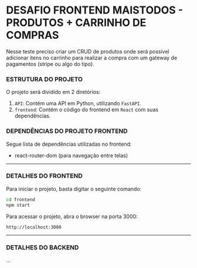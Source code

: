 # DESAFIO FRONTEND MAISTODOS - PRODUTOS + CARRINHO DE COMPRAS
Nesse teste preciso criar um CRUD de produtos onde será possível adicionar itens no carrinho para realizar a compra com um gateway de pagamentos (stripe ou algo do tipo).

### ESTRUTURA DO PROJETO
O projeto será dividido em 2 diretórios:
1. `API`: Contém uma API em Python, utilizando `FastAPI`.
2. `frontend`: Contém o código do frontend em `React` com suas dependências.

### DEPENDÊNCIAS DO PROJETO FRONTEND
Segue lista de dependências utilizadas no frontend:
 - react-router-dom (para navegação entre telas)

---

### DETALHES DO FRONTEND
Para iniciar o projeto, basta digitar o seguinte comando:
```bash
cd frontend
npm start
```

Para acessar o projeto, abra o browser na porta 3000:
```
http://localhost:3000
```


---

### DETALHES DO BACKEND
...